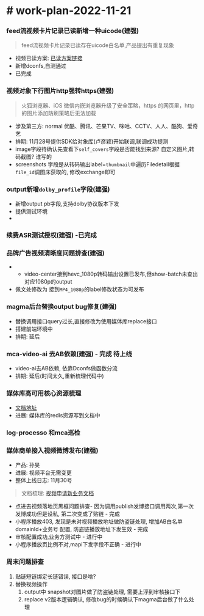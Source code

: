 # # work-plan-2022-11-21

### feed流视频卡片记录已读新增一种uicode(建强)
> feed流视频卡片记录已读存在uicode白名单,产品提出有重复现象

* 视频已读方案: [已读方案链接](https://wiki.api.weibo.com/zh/weibo_rd/weibo_rd_video/%E8%A7%86%E9%A2%91%E4%B8%AD%E5%8F%B0/design/20201230%E8%A7%86%E9%A2%91%E5%B7%B2%E8%AF%BB%E6%96%B9%E6%A1%88)
* 新增dconfs,自测通过 
* 已完成

### 视频对象下行图片http强转https(建强)
> 火狐浏览器、iOS 微信内嵌浏览器升级了安全策略，https 的网页里，http 的图片添加防刷策略后无法加载
* 涉及第三方: normal 优酷、腾讯、芒果TV、咪咕、CCTV、人人、酷狗、爱奇艺
* 排期: 11月28号提供SDK给对象库(卢彦颖)开始联调,联调成功提测
* image字段待确认先查看下`self_covers`字段是否能找到来源? 自定义图片,转码截图? 谁写的
* screenshots 字段是从转码输出label=`thumbnail`中遍历Filedetail根据`file_id`调图床获取的,  修改exchange即可

### output新增`dolby_profile`字段(建强)
* 新增output pb字段,支持dolby协议版本下发
* 提供测试环境
* 
### 续费ASR测试授权(建强) -已完成

### 品牌广告视频清晰度问题排查(建强)
*  - video-center接到hevc_1080p转码输出设置已发布,但show-batch未查出对应1080p的output 
*  佩文处修改为 接到`MP4_1080p`的label修改状态为可发布

###  magma后台替换output bug修复(建强)
* 替换调用接口query过长,直接修改为使用媒体库replace接口
* 搭建前端环境中
* 排期: 延后

###  mca-video-ai 去AB依赖(建强) - 完成 待上线
 * video-ai去AB依赖, 依靠Dconfs做函数分流
 * 排期: 延后(时间太久,重新梳理代码中)

###  媒体库高可用核心资源梳理  
* [文档地址](https://wiki.api.weibo.com/zh/weibo_rd/weibo_rd_video/%E8%A7%86%E9%A2%91%E4%B8%AD%E5%8F%B0/wiki/%E4%B8%AD%E5%8F%B0%E6%A0%B8%E5%BF%83%E8%B5%84%E6%BA%90%E6%A2%B3%E7%90%86)
* 进展: 媒体库的redis资源写到文档中

### log-processo 和mca巡检

### 媒体商单接入视频微博发布(建强)
* 产品: 孙昊
* 进展: 视频平台无需变更
* 整体上线日志: 11月30号

>  文档梳理: [视频申请新业务文档](https://wiki.api.weibo.com/zh/weibo_rd/weibo_rd_video/public/%E8%A7%86%E9%A2%91%E7%B1%BB%E5%9E%8B%E7%94%B3%E8%AF%B7%E8%A1%A8)

* 点进去视频落地页黑框问题排查- 因为调用publish发博接口调用两次,第一次发博成功但是设私, 第二次变成了贴链 - 完成
* 小程序播放403, 发现是未对视频播放地址做防盗链处理, 增加AB白名单 domainId+业务号 配置, 防盗链播放地址下发生效  - 完成
* 审核配置成功,业务方测试中  - 进行中
* 小程序播放页比例不对,mapi下发字段不正确 - 进行中




### 周末问题排查

1. 贴链短链绑定长链错误, 接口是啥?
2. 替换视频操作
    1. output中 snapshot对图片做了防盗链处理, 需要上浮到审核接口下
    2. replace v2版本逻辑确认, 修改bug的时候确认下magma后台做了什么处理